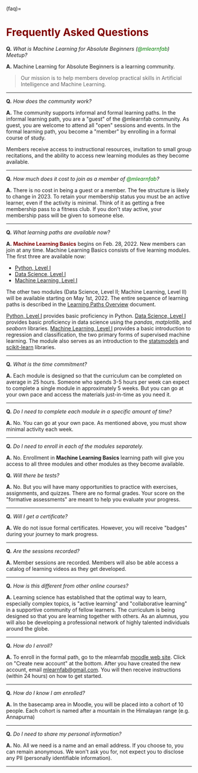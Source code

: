 (faq)=
# <font color="maroon">Frequently Asked Questions</font>

**Q.** *What is Machine Learning for Absolute Beginners (<font color="green">@mlearnfab</font>) Meetup?*

**A.** Machine Learning for Absolute Beginners is a learning community. 

> Our mission is to help members develop practical skills in Artificial Intelligence and Machine Learning.

 
---

**Q.** *How does the community work?*

**A.** The community supports informal and formal learning paths. In the informal learning path, you are a "guest" of the @mlearnfab community. As guest, you are welcome to attend all "open" sessions and events. In the formal learning path, you become a "member" by enrolling in a formal course of study. 

Members receive access to instructional resources, invitation to small group recitations, and the ability to access new learning modules as they become available.

 
---


**Q.** *How much does it cost to join as a member of <font color="green">@mlearnfab</font>?*

**A.** There is no cost in being a guest or a member. The fee structure is likely to change in 2023. To retain your membership status you must be an active learner, even if the activity is minimal. Think of it as getting a free membership pass to a fitness club. If you don't stay active, your membership pass will be given to someone else.

---
 

**Q.** *What learning paths are available now?*

**A.** <font color="maroon">**Machine Learning Basics**</font> begins on Feb. 28, 2022. New members can join at any time. Machine Learning Basics consists of five learning modules. The first three are available now: 

- [Python, Level I](pythonone)
- [Data Science, Level I](datascienceone)
- [Machine Learning, Level I](mlearnone)

The other two modules (Data Science, Level II; Machine Learning, Level II) will be available starting on May 1st, 2022. The entire sequence of learning paths is described in the [Learning Paths Overview](learningpaths) document.


[Python, Level I](pythonone) provides basic proficiency in Python. [Data Science, Level I](datascienceone) provides basic proficiency in data science using the *pandas*, *matplotlib*, and *seaborn* libraries. [Machine Learning, Level I](mlearnone) provides a basic introduction to regression and classification, the two primary forms of supervised machine learning. The module also serves as an introduction to the [statsmodels](https://www.statsmodels.org/stable/index.html) and [scikit-learn](https://scikit-learn.org/stable/) libraries.

---

**Q.** *What is the time commitment?*

**A.** Each module is designed so that the curriculum can be completed on average in 25 hours. Someone who spends 3-5 hours per week can expect to complete a single module in approximately 5 weeks. But you can go at your own pace and access the materials just-in-time as you need it.

---

**Q.** *Do I need to complete each module in a specific amount of time?*

**A.** No. You can go at your own pace. As mentioned above, you must show minimal activity each week.

---

**Q.** *Do I need to enroll in each of the modules separately.*

**A.** No. Enrollment in **Machine Learning Basics** learning path will give you access to all three modules and other modules as they become available. 


**Q.** *Will there be tests?*

**A.** No. But you will have many opportunities to practice with exercises, assignments, and quizzes. There are no formal grades. Your score on the "formative assessments" are meant to help you evaluate your progress.

---

**Q.** *Will I get a certificate?*

**A.** We do not issue formal certificates. However, you will receive "badges" during your journey to mark progress. 

---


**Q.** *Are the sessions recorded?*

**A.** Member sessions are recorded. Members will also be able access a catalog of learning videos as they get developed.

---


**Q.** *How is this different from other online courses?*

**A.** Learning science has established that the optimal way to learn, especially complex topics, is "active learning" and "collaborative learning" in a supportive community of fellow learners. The curriculum is being designed so that you are learning together with others. As an alumnus, you will also be developing a professional network of highly talented individuals around the globe. 

---

**Q.** *How do I enroll?*

**A.** To enroll in the formal path, go to the mlearnfab [moodle web site](https://mlfab.moodlecloud.com). Click on "Create new account" at the bottom. After you have created the new account, email mlearnfab@gmail.com. You will then receive instructions (within 24 hours) on how to get started.

---


**Q.** *How do I know I am enrolled?*

**A.** In the basecamp area in Moodle, you will be placed into a cohort of 10 people. Each cohort is named after a mountain in the Himalayan range (e.g. Annapurna)

---

**Q.** *Do I need to share my personal information?*

**A.** No. All we need is a name and an email address. If you choose to, you can remain anonymous. We won't ask you for, not expect you to disclose any PII (personally identifiable information).

---


